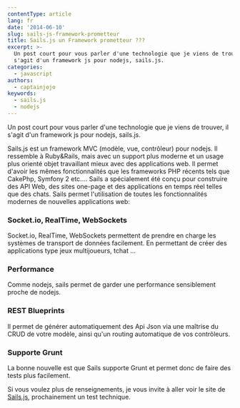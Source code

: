 ```yaml
---
contentType: article
lang: fr
date: '2014-06-10'
slug: sails-js-framework-prometteur
title: Sails.js un Framework prometteur ???
excerpt: >-
  Un post court pour vous parler d'une technologie que je viens de trouver, il
  s'agit d'un framework js pour nodejs, sails.js.
categories:
  - javascript
authors:
  - captainjojo
keywords:
  - sails.js
  - nodejs
---
```


Un post court pour vous parler d'une technologie que je viens de trouver, il s'agit d'un framework js pour nodejs, sails.js.

Sails.js est un framework MVC (modèle, vue, contrôleur) pour nodejs. Il ressemble à Ruby&Rails, mais avec un support plus moderne et un usage plus orienté objet travaillant mieux avec des applications web. Il permet d'avoir les mêmes fonctionnalités que les frameworks PHP récents tels que CakePhp, Symfony 2 etc....
Sails a spécialement été conçu pour construire des API Web, des sites one-page et des applications en temps réel telles que des chats.
Sails permet l'utilisation de toutes les fonctionnalités modernes de nouvelles applications web:

### Socket.io, RealTime, WebSockets

Socket.io, RealTime, WebSockets permettent de prendre en charge les systèmes de transport de données facilement. En permettant de créer des applications type jeux multijoueurs, tchat ...

### Performance

Comme nodejs, sails permet de garder une performance sensiblement proche de nodejs.

### REST Blueprints
Il permet de générer automatiquement des Api Json via une maîtrise du CRUD de votre modèle, ainsi qu'un routing automatique de vos contrôleurs.

### Supporte Grunt

La bonne nouvelle est que Sails supporte Grunt et permet donc de faire des tests plus facilement.

Si vous voulez plus de renseignements, je vous invite à aller voir le site de [Sails.js](http://sailsjs.org/), prochainement un test technique.
